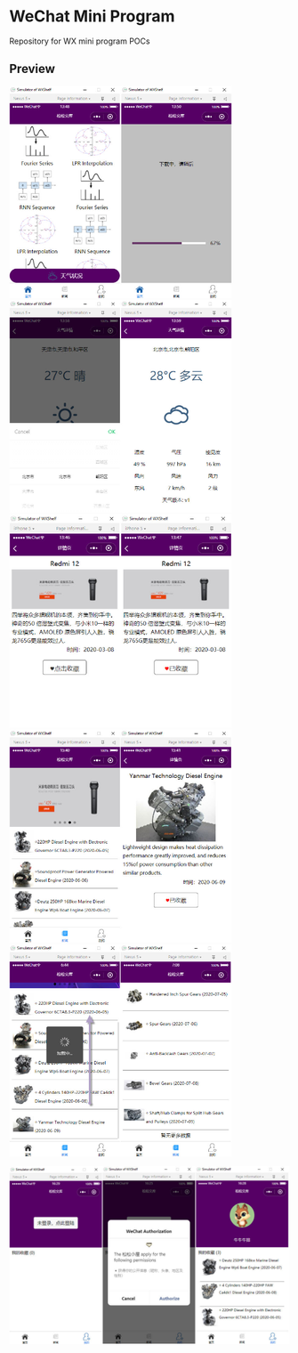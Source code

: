 # WeChat Mini Program
 Repository for WX mini program POCs

## Preview

<p float="left";>
	<img src="https://github.com/songlin81/wx_mini/blob/master/screen/1.jpg" alt="Img 1" width="400"/>
	<img src="https://github.com/songlin81/wx_mini/blob/master/screen/2.jpg" alt="Img 2" width="400"/>
	<img src="https://github.com/songlin81/wx_mini/blob/master/screen/3.jpg" alt="Img 3" width="400"/>
	<img src="https://github.com/songlin81/wx_mini/blob/master/screen/4.jpg" alt="Img 4" width="400"/>
	<img src="https://github.com/songlin81/wx_mini/blob/master/screen/5.jpg" alt="Img 5" width="400"/>
</p>

<p float="left";>
	<img src="https://github.com/songlin81/wx_mini/blob/master/screen/end.jpg" alt="Img end" width="600"/>
</p>
